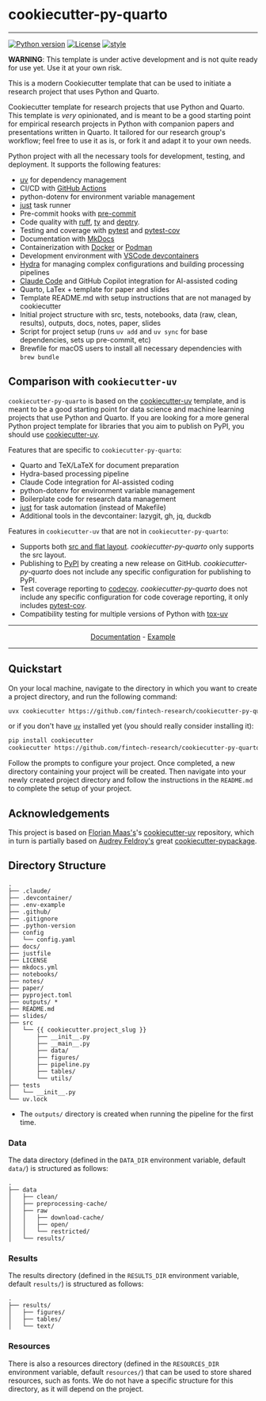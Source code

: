 # cookiecutter-py-quarto

---

[![Python version](https://img.shields.io/badge/python-3.13-blue?labelColor=grey&color=blue)](https://github.com/fintech-research/cookiecutter-py-quarto/blob/main/pyproject.toml)
[![License](https://img.shields.io/github/license/fintech-research/cookiecutter-py-quarto)](https://img.shields.io/github/license/fintech-research/cookiecutter-py-quarto)
[![style](https://img.shields.io/badge/style-ruff-ff69b4?labelColor=grey&color=ff69b4)](https://github.com/astral-sh/ruff)

**WARNING**: This template is under active development and is not quite ready for use yet. Use it at your own risk.

This is a modern Cookiecutter template that can be used to initiate a research project that uses Python and Quarto.

Cookiecutter template for research projects that use Python and Quarto. This template is _very_ opinionated, and is meant to be a good starting point for empirical research projects in Python with companion papers and presentations written in Quarto. It tailored for our research group's workflow; feel free to use it as is, or fork it and adapt it to your own needs.

Python project with all the necessary tools for development, testing, and deployment. It supports the following features:

- [uv](https://docs.astral.sh/uv/) for dependency management
- CI/CD with [GitHub Actions](https://github.com/features/actions)
- python-dotenv for environment variable management
- [just](https://github.com/casey/just) task runner
- Pre-commit hooks with [pre-commit](https://pre-commit.com/)
- Code quality with [ruff](https://github.com/astral-sh/ruff), [ty](https://docs.astral.sh/ty/) and [deptry](https://github.com/fpgmaas/deptry/).
- Testing and coverage with [pytest](https://docs.pytest.org/en/7.1.x/) and [pytest-cov](https://github.com/pytest-dev/pytest-cov)
- Documentation with [MkDocs](https://www.mkdocs.org/)
- Containerization with [Docker](https://www.docker.com/) or [Podman](https://podman.io/)
- Development environment with [VSCode devcontainers](https://code.visualstudio.com/docs/devcontainers/containers)
- [Hydra](https://hydra.cc/) for managing complex configurations and building processing pipelines
- [Claude Code](https://claude.ai/) and GitHub Copilot integration for AI-assisted coding
- Quarto, LaTex + template for paper and slides
- Template README.md with setup instructions that are not managed by cookiecutter
- Initial project structure with src, tests, notebooks, data (raw, clean, results), outputs, docs, notes, paper, slides
- Script for project setup (runs `uv add` and `uv sync` for base dependencies, sets up pre-commit, etc)
- Brewfile for macOS users to install all necessary dependencies with `brew bundle`

## Comparison with `cookiecutter-uv`

`cookiecutter-py-quarto` is based on the [cookiecutter-uv](https://github.com/fpgmaas/cookiecutter-uv) template, and is meant to be a good starting point for data science and machine learning projects that use Python and Quarto. If you are looking for a more general Python project template for libraries that you aim to publish on PyPI, you should use [cookiecutter-uv](https://github.com/fpgmaas/cookiecutter-uv).

Features that are specific to `cookiecutter-py-quarto`:

- Quarto and TeX/LaTeX for document preparation
- Hydra-based processing pipeline
- Claude Code integration for AI-assisted coding
- python-dotenv for environment variable management
- Boilerplate code for research data management
- [just](https://github.com/casey/just) for task automation (instead of Makefile)
- Additional tools in the devcontainer: lazygit, gh, jq, duckdb

Features in `cookiecutter-uv` that are not in `cookiecutter-py-quarto`:

- Supports both [src and flat layout](https://packaging.python.org/en/latest/discussions/src-layout-vs-flat-layout/). _cookiecutter-py-quarto_ only supports the src layout.
- Publishing to [PyPI](https://pypi.org) by creating a new release on GitHub. _cookiecutter-py-quarto_ does not include any specific configuration for publishing to PyPI.
- Test coverage reporting to [codecov](https://codecov.io/). _cookiecutter-py-quarto_ does not include any specific configuration for code coverage reporting, it only includes [pytest-cov](https://github.com/pytest-dev/pytest-cov).
- Compatibility testing for multiple versions of Python with [tox-uv](https://github.com/tox-dev/tox-uv)

---

<p align="center">
  <a href="https://fpgmaas.github.io/cookiecutter-py-quarto/">Documentation</a> - <a href="https://github.com/fintech-research/cookiecutter-py-quarto-example">Example</a>
</p>

---

## Quickstart

On your local machine, navigate to the directory in which you want to
create a project directory, and run the following command:

```bash
uvx cookiecutter https://github.com/fintech-research/cookiecutter-py-quarto.git
```

or if you don't have [`uv`](https://docs.astral.sh/uv/) installed yet (you should really consider installing it):

```bash
pip install cookiecutter
cookiecutter https://github.com/fintech-research/cookiecutter-py-quarto.git
```

Follow the prompts to configure your project. Once completed, a new directory containing your project will be created. Then navigate into your newly created project directory and follow the instructions in the `README.md` to complete the setup of your project.

## Acknowledgements

This project is based on [Florian Maas\'s](https://github.com/fpgmaas)\'s
[cookiecutter-uv](https://github.com/fpgmaas/cookiecutter-uv)
repository, which in turn is partially based on [Audrey Feldroy's](https://github.com/audreyfeldroy) great [cookiecutter-pypackage](https://github.com/audreyfeldroy/cookiecutter-pypackage).

## Directory Structure

```
.
├── .claude/
├── .devcontainer/
├── .env-example
├── .github/
├── .gitignore
├── .python-version
├── config
│   └── config.yaml
├── docs/
├── justfile
├── LICENSE
├── mkdocs.yml
├── notebooks/
├── notes/
├── paper/
├── pyproject.toml
├── outputs/ *
├── README.md
├── slides/
├── src
│   └── {{ cookiecutter.project_slug }}
│       ├── __init__.py
│       ├── __main__.py
│       ├── data/
│       ├── figures/
│       ├── pipeline.py
│       ├── tables/
│       └── utils/
├── tests
│   └── __init__.py
└── uv.lock
```

- The `outputs/` directory is created when running the pipeline for the first time.

### Data

The data directory (defined in the `DATA_DIR` environment variable, default `data/`) is structured as follows:

```
.
├── data
│   ├── clean/
│   ├── preprocessing-cache/
│   ├── raw
│   │   ├── download-cache/
│   │   ├── open/
│   │   └── restricted/
│   └── results/
```

### Results

The results directory (defined in the `RESULTS_DIR` environment variable, default `results/`) is structured as follows:

```
.
├── results/
│   ├── figures/
│   ├── tables/
│   └── text/
```

### Resources

There is also a resources directory (defined in the `RESOURCES_DIR` environment variable, default `resources/`) that can be used to store shared resources, such as fonts. We do not have a specific structure for this directory, as it will depend on the project.
